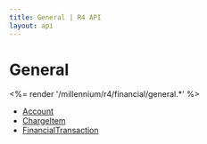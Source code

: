 ```yaml
---
title: General | R4 API
layout: api
---
```


# General

<%= render '/millennium/r4/financial/general.*' %>

* [Account](../financial/general/account)
* [ChargeItem](../financial/general/charge-item)
* [FinancialTransaction](../financial/general/financial-transaction)
